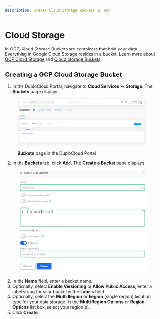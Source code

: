 ```yaml
---
description: Create Cloud Storage Buckets in GCP
---
```


# Cloud Storage

In GCP, Cloud Storage Buckets are containers that hold your data. Everything in Google Cloud Storage resides in a bucket. Learn more about [GCP Cloud Storage](https://cloud.google.com/storage/docs/introduction) and [Cloud Storage Buckets](https://cloud.google.com/storage/docs/buckets).

## Creating a GCP Cloud Storage Bucket

1. In the DuploCloud Portal, navigate to **Cloud Services** -> **Storage**. The **Buckets** page displays.

<div align="left">

<figure><img src="../../.gitbook/assets/screenshot-nimbusweb.me-2024.02.15-12_39_31 (1).png" alt=""><figcaption><p><strong>Buckets</strong> page in the DuploCloud Portal</p></figcaption></figure>

</div>

2. In the **Buckets** tab, click **Add**. The **Create a Bucket** pane displays.

<figure><img src="../../.gitbook/assets/my bucket image.png" alt=""><figcaption></figcaption></figure>

2. In the **Name** field, enter a bucket name.
3. Optionally, select **Enable Versioning** or **Allow Public Access;** enter a label string for your bucket in the **Labels** field.&#x20;
4. Optionally, select the **Multi Region** or **Region** (single region) location type for your data storage. In the **Multi Region Options** or **Region Options** list box, select your region(s).&#x20;
5. Click **Create**.&#x20;
